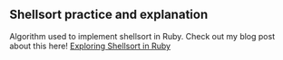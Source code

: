 ## Shellsort practice and explanation

Algorithm used to implement shellsort in Ruby. Check out my blog post about this here! [Exploring Shellsort in Ruby](https://mechamanny.svbtle.com/to-shell-and-back-exploring-shellsort)
